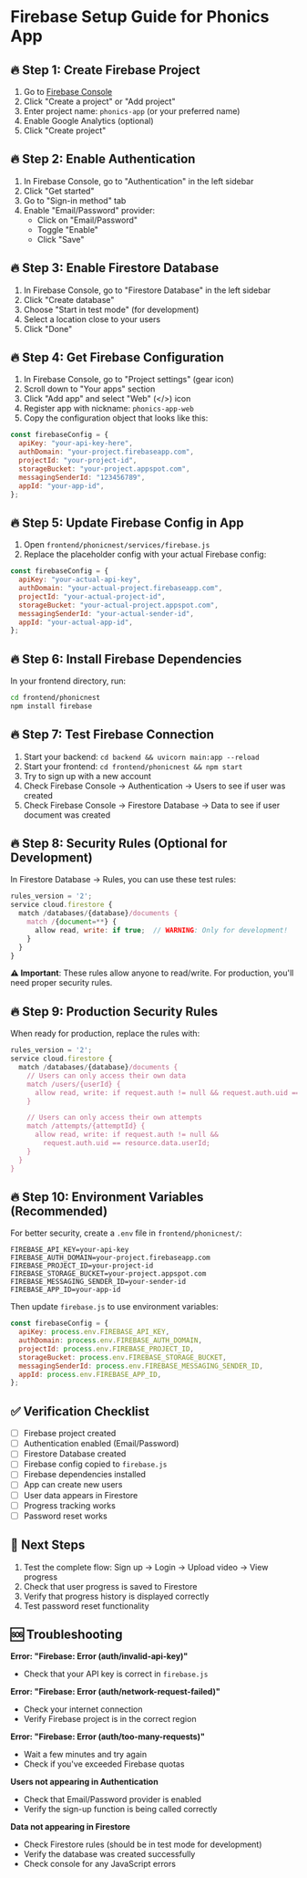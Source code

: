 # Firebase Setup Guide for Phonics App

## 🔥 **Step 1: Create Firebase Project**

1. Go to [Firebase Console](https://console.firebase.google.com/)
2. Click "Create a project" or "Add project"
3. Enter project name: `phonics-app` (or your preferred name)
4. Enable Google Analytics (optional)
5. Click "Create project"

## 🔥 **Step 2: Enable Authentication**

1. In Firebase Console, go to "Authentication" in the left sidebar
2. Click "Get started"
3. Go to "Sign-in method" tab
4. Enable "Email/Password" provider:
   - Click on "Email/Password"
   - Toggle "Enable"
   - Click "Save"

## 🔥 **Step 3: Enable Firestore Database**

1. In Firebase Console, go to "Firestore Database" in the left sidebar
2. Click "Create database"
3. Choose "Start in test mode" (for development)
4. Select a location close to your users
5. Click "Done"

## 🔥 **Step 4: Get Firebase Configuration**

1. In Firebase Console, go to "Project settings" (gear icon)
2. Scroll down to "Your apps" section
3. Click "Add app" and select "Web" (</>) icon
4. Register app with nickname: `phonics-app-web`
5. Copy the configuration object that looks like this:

```javascript
const firebaseConfig = {
  apiKey: "your-api-key-here",
  authDomain: "your-project.firebaseapp.com",
  projectId: "your-project-id",
  storageBucket: "your-project.appspot.com",
  messagingSenderId: "123456789",
  appId: "your-app-id",
};
```

## 🔥 **Step 5: Update Firebase Config in App**

1. Open `frontend/phonicnest/services/firebase.js`
2. Replace the placeholder config with your actual Firebase config:

```javascript
const firebaseConfig = {
  apiKey: "your-actual-api-key",
  authDomain: "your-actual-project.firebaseapp.com",
  projectId: "your-actual-project-id",
  storageBucket: "your-actual-project.appspot.com",
  messagingSenderId: "your-actual-sender-id",
  appId: "your-actual-app-id",
};
```

## 🔥 **Step 6: Install Firebase Dependencies**

In your frontend directory, run:

```bash
cd frontend/phonicnest
npm install firebase
```

## 🔥 **Step 7: Test Firebase Connection**

1. Start your backend: `cd backend && uvicorn main:app --reload`
2. Start your frontend: `cd frontend/phonicnest && npm start`
3. Try to sign up with a new account
4. Check Firebase Console → Authentication → Users to see if user was created
5. Check Firebase Console → Firestore Database → Data to see if user document was created

## 🔥 **Step 8: Security Rules (Optional for Development)**

In Firestore Database → Rules, you can use these test rules:

```javascript
rules_version = '2';
service cloud.firestore {
  match /databases/{database}/documents {
    match /{document=**} {
      allow read, write: if true;  // WARNING: Only for development!
    }
  }
}
```

**⚠️ Important**: These rules allow anyone to read/write. For production, you'll need proper security rules.

## 🔥 **Step 9: Production Security Rules**

When ready for production, replace the rules with:

```javascript
rules_version = '2';
service cloud.firestore {
  match /databases/{database}/documents {
    // Users can only access their own data
    match /users/{userId} {
      allow read, write: if request.auth != null && request.auth.uid == userId;
    }

    // Users can only access their own attempts
    match /attempts/{attemptId} {
      allow read, write: if request.auth != null &&
        request.auth.uid == resource.data.userId;
    }
  }
}
```

## 🔥 **Step 10: Environment Variables (Recommended)**

For better security, create a `.env` file in `frontend/phonicnest/`:

```env
FIREBASE_API_KEY=your-api-key
FIREBASE_AUTH_DOMAIN=your-project.firebaseapp.com
FIREBASE_PROJECT_ID=your-project-id
FIREBASE_STORAGE_BUCKET=your-project.appspot.com
FIREBASE_MESSAGING_SENDER_ID=your-sender-id
FIREBASE_APP_ID=your-app-id
```

Then update `firebase.js` to use environment variables:

```javascript
const firebaseConfig = {
  apiKey: process.env.FIREBASE_API_KEY,
  authDomain: process.env.FIREBASE_AUTH_DOMAIN,
  projectId: process.env.FIREBASE_PROJECT_ID,
  storageBucket: process.env.FIREBASE_STORAGE_BUCKET,
  messagingSenderId: process.env.FIREBASE_MESSAGING_SENDER_ID,
  appId: process.env.FIREBASE_APP_ID,
};
```

## ✅ **Verification Checklist**

- [ ] Firebase project created
- [ ] Authentication enabled (Email/Password)
- [ ] Firestore Database created
- [ ] Firebase config copied to `firebase.js`
- [ ] Firebase dependencies installed
- [ ] App can create new users
- [ ] User data appears in Firestore
- [ ] Progress tracking works
- [ ] Password reset works

## 🚀 **Next Steps**

1. Test the complete flow: Sign up → Login → Upload video → View progress
2. Check that user progress is saved to Firestore
3. Verify that progress history is displayed correctly
4. Test password reset functionality

## 🆘 **Troubleshooting**

**Error: "Firebase: Error (auth/invalid-api-key)"**

- Check that your API key is correct in `firebase.js`

**Error: "Firebase: Error (auth/network-request-failed)"**

- Check your internet connection
- Verify Firebase project is in the correct region

**Error: "Firebase: Error (auth/too-many-requests)"**

- Wait a few minutes and try again
- Check if you've exceeded Firebase quotas

**Users not appearing in Authentication**

- Check that Email/Password provider is enabled
- Verify the sign-up function is being called correctly

**Data not appearing in Firestore**

- Check Firestore rules (should be in test mode for development)
- Verify the database was created successfully
- Check console for any JavaScript errors
